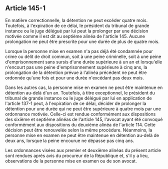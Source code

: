 Article 145-1
----
En matière correctionnelle, la détention ne peut excéder quatre mois. Toutefois,
à l'expiration de ce délai, le président du tribunal de grande instance ou le
juge délégué par lui peut la prolonger par une décision motivée comme il est dit
au septième alinéa de l'article 145. Aucune prolongation ne peut être prescrite
pour une durée de plus de quatre mois.

Lorsque la personne mise en examen n'a pas déjà été condamnée pour crime ou
délit de droit commun, soit à une peine criminelle, soit à une peine
d'emprisonnement sans sursis d'une durée supérieure à un an et lorsqu'elle
n'encourt pas une peine d'emprisonnement supérieure à cinq ans, la prolongation
de la détention prévue à l'alinéa précédent ne peut être ordonnée qu'une fois et
pour une durée n'excédant pas deux mois.

Dans les autres cas, la personne mise en examen ne peut être maintenue en
détention au-delà d'un an. Toutefois, à titre exceptionnel, le président du
tribunal de grande instance ou le juge délégué par lui en application de
l'article 137-1 peut, à l'expiration de ce délai, décider de prolonger la
détention pour une durée qui ne peut être supérieure à quatre mois par une
ordonnance motivée. Celle-ci est rendue conformément aux dispositions des
sixième et septième alinéas de l'article 145, l'avocat ayant été convoqué
conformément aux dispositions du deuxième alinéa de l'article 114. Cette
décision peut être renouvelée selon la même procédure. Néanmoins, la personne
mise en examen ne peut être maintenue en détention au-delà de deux ans, lorsque
la peine encourue ne dépasse pas cinq ans.

Les ordonnances visées aux premier et deuxième alinéas du présent article sont
rendues après avis du procureur de la République et, s'il y a lieu, observations
de la personne mise en examen ou de son avocat.
